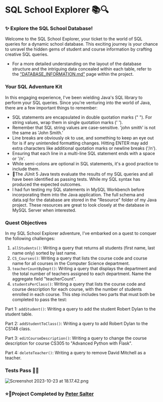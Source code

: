 # SQL School Explorer 📚🔍

### ✨ Explore the SQL School Database!
Welcome to the SQL School Explorer, your ticket to the world of SQL queries for a dynamic school database. This exciting journey is your chance to unravel the hidden gems of student and course information by crafting creative SQL queries.
- For a more detailed understanding on the layout of the database structure and the intriguing data concealed within each table, refer to the ["DATABASE_INFORMATION.md"](https://github.com/PJSalter/SQL-School-Explorer/blob/main/DATABASE_INFORMATION.md) page within the project.

### Your SQL Adventure Kit
In this engaging experience, I've been wielding Java's SQL library to perform your SQL queries. Since you're venturing into the world of Java, there are a few important things to remember:

- SQL statements are encapsulated in double quotation marks (" "). For string values, wrap them in single quotation marks (' ').
- Remember that SQL string values are case-sensitive. 'john smith' is not the same as 'John Smith.'
- Line breaks are obviously ok to use, and something to keep an eye out for is if any unintended formatting changes. Hitting ENTER may add extra characters like additional quotation marks or newline breaks ('/n').
- Ensuring that each line in a multi-line SQL statement ends with a space or '/n'.
- While semi-colons are optional in SQL statements, it's a good practice to include them.
- 🧪The JUnit 5 Java tests evaluate the results of my SQL queries and all have been identified as passing tests. While my SQL syntax has produced the expected outcomes.
- I had fun testing my SQL statements in MySQL Workbench before incorporating them into the Java application.
The full schema and data.sql for the database are stored in the "Resource" folder of my Java project. These resources are great to look closely at the database in MySQL Server when interested.

### Quest Objectives
In my SQL School Explorer adventure, I've embarked on a quest to conquer the following challenges:

1. `allStudents()`: Writing a query that returns all students (first name, last name only) sorted by last name.
2. `CS_Courses()`: Writing a query that lists the course code and course name for all courses in the Computer Science department.
3. `teacherCountByDept()`: Writing a query that displays the department and the total number of teachers assigned to each department. Name the aggregate field "teacherCount".
4. `studentsPerClass()`: Writing a query that lists the course code and course description for each course, with the number of students enrolled in each course.
This step includes two parts that must both be completed to pass the test:

Part 1: `addStudent()`: Writing a query to add the student Robert Dylan to the student table.

Part 2: `addStudentToClass()`: Writing a query to add Robert Dylan to the CS148 class.

Part 3: `editCourseDescription()`: Writing a query to change the course description for course CS305 to "Advanced Python with Flask".

Part 4: `deleteTeacher()`: Writing a query to remove David Mitchell as a teacher.

### Tests Pass 🙌🤩

![Screenshot 2023-10-23 at 18.17.42.png](..%2F..%2F..%2F..%2Fvar%2Ffolders%2Ffn%2F0gq2m2gj0ql7ytmr9qss7zc80000gn%2FT%2FTemporaryItems%2FNSIRD_screencaptureui_MQ5hz6%2FScreenshot%202023-10-23%20at%2018.17.42.png)

### ⭐️🚀Project Completed by [Peter Salter](https://github.com/PJSalter)

